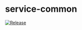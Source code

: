 # service-common
[![Release](https://jitpack.io/v/soat-tech-challenge/service-common.svg)](https://jitpack.io/#soat-tech-challenge/service-common)
